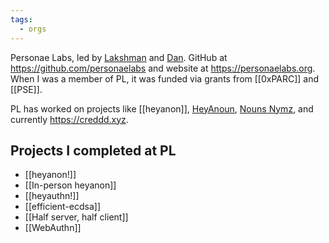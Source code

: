 ```yaml
---
tags:
  - orgs
---
```


Personae Labs, led by [Lakshman](https://twitter.com/lakshmansankar) and [Dan](https://twitter.com/dan_tehrani). GitHub at https://github.com/personaelabs and website at https://personaelabs.org. When I was a member of PL, it was funded via grants from [[0xPARC]] and [[PSE]]. 

PL has worked on projects like [[heyanon]], [HeyAnoun](https://github.com/personaelabs/heyanoun), [Nouns Nymz](https://nouns.nymz.xyz/), and currently https://creddd.xyz. 

## Projects I completed at PL
- [[heyanon!]]
- [[In-person heyanon]]
- [[heyauthn!]]
- [[efficient-ecdsa]]
- [[Half server, half client]]
- [[WebAuthn]]